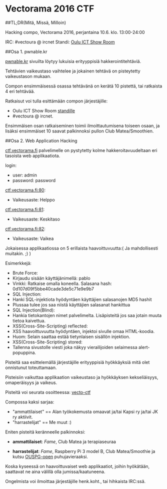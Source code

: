 # Vectorama 2016 CTF

##TL;DR(Mitä, Missä, Milloin)

Hacking compo, Vectorama 2016, perjantaina 10.6. klo. 13:00-24:00

IRC: #vectoura @ ircnet
Standi: [Oulu ICT Show Room](https://github.com/ouspg/vecto-ctf/blob/master/compo.png)

##Osa 1. pwnable.kr

[pwnable.kr](http://pwnable.kr/play.php) sivuilta löytyy lukuisia erityyppisiä hakkerointitehtäviä.

Tehtävien vaikeustaso vaihtelee ja jokainen tehtävä on pisteytetty vaikeustason mukaan.

Compon ensimmäisessä osassa tehtävänä on kerätä 10 pistettä, tai ratkaista 4 eri tehtävää.

Ratkaisut voi tulla esittämään compon järjestäjille: 

 * Oulu ICT Show Room [standille](https://github.com/ouspg/vecto-ctf/blob/master/compo.png)
 * #vectoura @ ircnet. 


Ensimmäisen osan ratkaiseminen toimii ilmoittautumisena toiseen osaan, ja lisäksi ensimmäiset 10 saavat palkinnoksi pullon Club Matea/Smoothien.  


##Osa 2. Web Application Hacking

[ctf.vectorama.fi](http://ctf.vectorama.fi) palvelimelle on pystytetty kolme hakkeroitavuudeltaan eri tasoista web applikaatiota.

login:
 * user: admin
 * password: password

[ctf.vectorama.fi:80](http://ctf.vectorama.fi:80):

 * Vaikeusaste: Helppo

[ctf.vectorama.fi:81](http://ctf.vectorama.fi:81):

 * Vaikeusaste: Keskitaso

[ctf.vectorama.fi:82](http://ctf.vectorama.fi:82):

 * Vaikeusaste: Vaikea

Jokaisessa applikaatiossa on 5 erillaista haavoittuvuutta:( Ja mahdollisesti muitakin. ;) )

Esimerkkejä:

 * Brute Force:
  * Kirjaudu sisään käyttäjänimellä: pablo 
  * Vinkki: Ratkaise omalla koneella. Salasana hash: 0d107d09f5bbe40cade3de5c71e9e9b7
 * SQL Injection:  
  * Hanki SQL-injektiota hyödyntäen käyttäjien salasanojen MD5 hashit
  * Plussaa tulee jos saa niistä käyttäjien salasanat hankittua
 * SQL Injection(Blind):
  * Hankia tietokantojen nimet palvelimelta. Lisäpisteitä jos saa jotain muuta tietoa kaivettua.
 * XSS(Cross-Site-Scripting) reflected:
  * XSS haavoittuvuutta hyödyntäen, injektoi sivulle omaa HTML-koodia.
  * Huom: Selain saattaa estää tietynlaisen sisällön injektion.
 * XSS(Cross-Site-Scripting) stored:
  * Tallenna sivustolle viesti joka näkyy vierailijoiden selaimessa alert-popuppina.

Pisteitä saa esittelemällä järjestäjille erityyppisiä hyökkäyksiä mitä olet onnistunut toteuttamaan. 

Pisteisiin vaikuttaa applikaation vaikeustaso ja hyökkäyksen kekseliäisyys, omaperäisyys ja vaikeus. 

Pisteitä voi seurata osoitteessa: [vecto-ctf](https://ouspg.github.io/vecto-ctf/)

Compossa kaksi sarjaa:

 * "ammattilaiset" == Alan työkokemusta omaavat ja/tai Kapsi ry ja/tai JK ry aktiivit.
 * "harrastelijat" == Me muut :)

Eniten pisteitä keränneelle palkinnoksi: 

 * **ammattilaiset**: *Fame*, Club Matea ja terapiaseuraa

 * **harrastelijat**: *Fame*, Raspberry Pi 3 model B, Club Matea/Smoothie ja kutsu [OUSPG-open](https://github.com/ouspg/ouspg-open) puhujavieraaksi.

Koska kyseessä on haavoittuvaiset web applikaatiot, joihin hyökätään, saattavat ne aina välillä olla jumissa/kaatuneena.

Ongelmista voi ilmoittaa järjestäjille henk.koht., tai hihkaista IRC:ssä.
